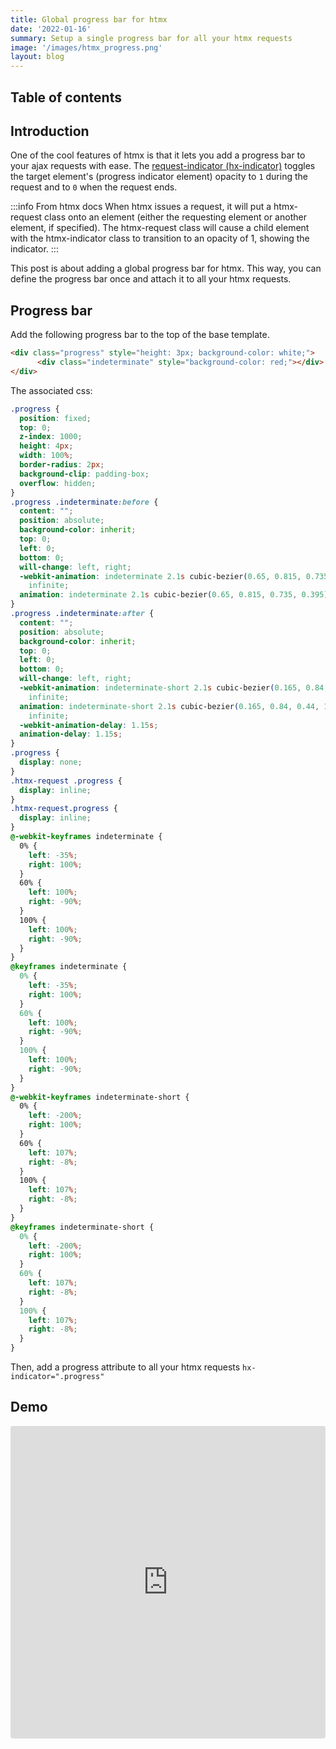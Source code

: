 ```yaml
---
title: Global progress bar for htmx
date: '2022-01-16'
summary: Setup a single progress bar for all your htmx requests
image: '/images/htmx_progress.png'
layout: blog
---
```


## Table of contents

## Introduction

One of the cool features of htmx is that it lets you add a progress bar to your ajax requests with ease.
The [request-indicator (hx-indicator)](https://htmx.org/docs/#indicators) toggles the target element's (progress indicator element) opacity to `1` during the request and to `0` when the request ends.

:::info From htmx docs
When htmx issues a request, it will put a htmx-request class onto an element (either the requesting element or another element, if specified). The htmx-request class will cause a child element with the htmx-indicator class to transition to an opacity of 1, showing the indicator.
:::

This post is about adding a global progress bar for htmx. This way, you can define the progress bar once and attach it to all your htmx requests.

## Progress bar

Add the following progress bar to the top of the base template.

```html
<div class="progress" style="height: 3px; background-color: white;">
      <div class="indeterminate" style="background-color: red;"></div>
</div>
```

The associated css:

```css
.progress {
  position: fixed;
  top: 0;
  z-index: 1000;
  height: 4px;
  width: 100%;
  border-radius: 2px;
  background-clip: padding-box;
  overflow: hidden;
}
.progress .indeterminate:before {
  content: "";
  position: absolute;
  background-color: inherit;
  top: 0;
  left: 0;
  bottom: 0;
  will-change: left, right;
  -webkit-animation: indeterminate 2.1s cubic-bezier(0.65, 0.815, 0.735, 0.395)
    infinite;
  animation: indeterminate 2.1s cubic-bezier(0.65, 0.815, 0.735, 0.395) infinite;
}
.progress .indeterminate:after {
  content: "";
  position: absolute;
  background-color: inherit;
  top: 0;
  left: 0;
  bottom: 0;
  will-change: left, right;
  -webkit-animation: indeterminate-short 2.1s cubic-bezier(0.165, 0.84, 0.44, 1)
    infinite;
  animation: indeterminate-short 2.1s cubic-bezier(0.165, 0.84, 0.44, 1)
    infinite;
  -webkit-animation-delay: 1.15s;
  animation-delay: 1.15s;
}
.progress {
  display: none;
}
.htmx-request .progress {
  display: inline;
}
.htmx-request.progress {
  display: inline;
}
@-webkit-keyframes indeterminate {
  0% {
    left: -35%;
    right: 100%;
  }
  60% {
    left: 100%;
    right: -90%;
  }
  100% {
    left: 100%;
    right: -90%;
  }
}
@keyframes indeterminate {
  0% {
    left: -35%;
    right: 100%;
  }
  60% {
    left: 100%;
    right: -90%;
  }
  100% {
    left: 100%;
    right: -90%;
  }
}
@-webkit-keyframes indeterminate-short {
  0% {
    left: -200%;
    right: 100%;
  }
  60% {
    left: 107%;
    right: -8%;
  }
  100% {
    left: 107%;
    right: -8%;
  }
}
@keyframes indeterminate-short {
  0% {
    left: -200%;
    right: 100%;
  }
  60% {
    left: 107%;
    right: -8%;
  }
  100% {
    left: 107%;
    right: -8%;
  }
}
```

Then, add a progress attribute to all your htmx requests `hx-indicator=".progress"`

## Demo

<iframe src="https://codesandbox.io/embed/infallible-euclid-gtevo?fontsize=14&hidenavigation=1&theme=dark"
     style="width:100%; height:500px; border:0; border-radius: 4px; overflow:hidden;"
     title="infallible-euclid-gtevo"
     allow="accelerometer; ambient-light-sensor; camera; encrypted-media; geolocation; gyroscope; hid; microphone; midi; payment; usb; vr; xr-spatial-tracking"
     sandbox="allow-forms allow-modals allow-popups allow-presentation allow-same-origin allow-scripts"
   ></iframe>
